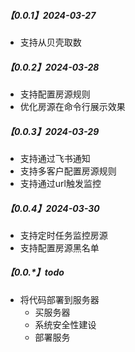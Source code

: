 ##### 【0.0.1】2024-03-27

- 支持从贝壳取数

##### 【0.0.2】2024-03-28

- 支持配置房源规则
- 优化房源在命令行展示效果

##### 【0.0.3】2024-03-29

- 支持通过飞书通知
- 支持多客户配置房源规则
- 支持通过url触发监控

##### 【0.0.4】2024-03-30

- 支持定时任务监控房源
- 支持配置房源黑名单

##### 【0.0.*】todo
- 将代码部署到服务器
  - 买服务器
  - 系统安全性建设
  - 部署服务